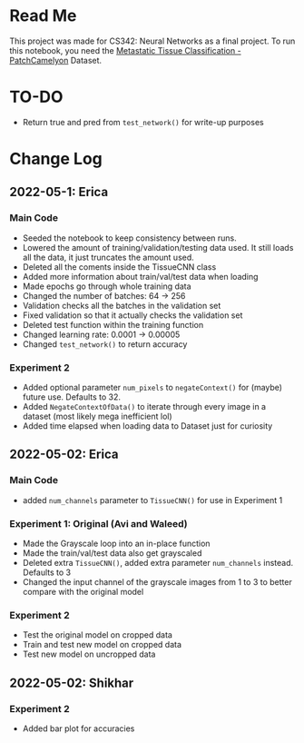# Read Me
This project was made for CS342: Neural Networks as a final project. To run this notebook, you need the [Metastatic Tissue Classification - PatchCamelyon](https://www.kaggle.com/datasets/andrewmvd/metastatic-tissue-classification-patchcamelyon?resource=download) Dataset. 

# TO-DO 
- Return true and pred from ```test_network()``` for write-up purposes

# Change Log
## 2022-05-1: Erica
### Main Code
- Seeded the notebook to keep consistency between runs.
- Lowered the amount of training/validation/testing data used. It still loads all the data, it just truncates the amount used.
- Deleted all the coments inside the TissueCNN class
- Added more information about train/val/test data when loading
- Made epochs go through whole training data
- Changed the number of batches: 64 -> 256
- Validation checks all the batches in the validation set
- Fixed validation so that it actually checks the validation set
- Deleted test function within the training function
- Changed learning rate: 0.0001 -> 0.00005
- Changed ```test_network()``` to return accuracy

### Experiment 2
- Added optional parameter ```num_pixels``` to ```negateContext()``` for (maybe) future use. Defaults to 32.
- Added ```NegateContextOfData()``` to iterate through every image in a dataset (most likely mega inefficient lol)
- Added time elapsed when loading data to Dataset just for curiosity

## 2022-05-02: Erica
### Main Code
- added ```num_channels``` parameter to ```TissueCNN()``` for use in Experiment 1

### Experiment 1: Original (Avi and Waleed)
- Made the Grayscale loop into an in-place function
- Made the train/val/test data also get grayscaled
- Deleted extra ```TissueCNN()```, added extra parameter ```num_channels``` instead. Defaults to 3
- Changed the input channel of the grayscale images from 1 to 3 to better compare with the original model

### Experiment 2
- Test the original model on cropped data
- Train and test new model on cropped data
- Test new model on uncropped data

## 2022-05-02: Shikhar
### Experiment 2
- Added bar plot for accuracies